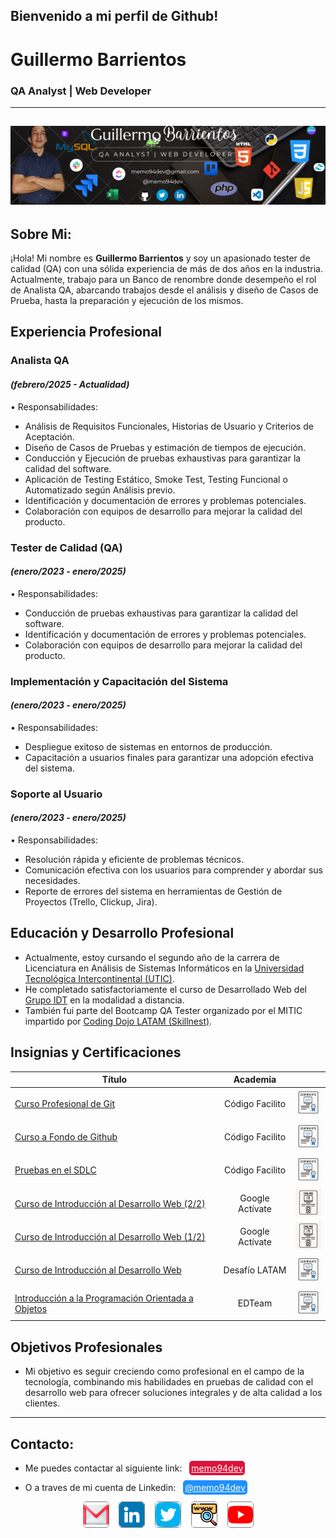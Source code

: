 ## Bienvenido a mi perfil de Github! 
# Guillermo Barrientos
### QA Analyst | Web Developer
--- 
![imagen de portada](img/portadagithub-icons4.png)
---
## Sobre Mi:
¡Hola! Mi nombre es **Guillermo Barrientos** y soy un apasionado tester de calidad (QA) con una sólida experiencia de más de dos años en la industria. Actualmente, trabajo para un Banco de renombre donde desempeño el rol de Analista QA, abarcando trabajos desde el análisis y diseño de Casos de Prueba, hasta la preparación y ejecución de los mismos.
## Experiencia Profesional
### Analista QA
#### *(febrero/2025 - Actualidad)*  
•	Responsabilidades:
- Análisis de Requisitos Funcionales, Historias de Usuario y Criterios de Aceptación.
- Diseño de Casos de Pruebas y estimación de tiempos de ejecución.
- Conducción y Ejecución de pruebas exhaustivas para garantizar la calidad del software.
- Aplicación de Testing Estático, Smoke Test, Testing Funcional o Automatizado según Análisis previo.
- Identificación y documentación de errores y problemas potenciales.
- Colaboración con equipos de desarrollo para mejorar la calidad del producto.
### Tester de Calidad (QA)
#### *(enero/2023 - enero/2025)*  
•	Responsabilidades:
- Conducción de pruebas exhaustivas para garantizar la calidad del software.
- Identificación y documentación de errores y problemas potenciales.
- Colaboración con equipos de desarrollo para mejorar la calidad del producto.
### Implementación y Capacitación del Sistema
#### *(enero/2023 - enero/2025)*  
•	Responsabilidades:
-	Despliegue exitoso de sistemas en entornos de producción.
-	Capacitación a usuarios finales para garantizar una adopción efectiva del sistema.
### Soporte al Usuario
#### *(enero/2023 - enero/2025)*  
•	Responsabilidades:
-	Resolución rápida y eficiente de problemas técnicos.
-	Comunicación efectiva con los usuarios para comprender y abordar sus necesidades.
-	Reporte de errores del sistema en herramientas de Gestión de Proyectos (Trello, Clickup, Jira).
## Educación y Desarrollo Profesional
-	Actualmente, estoy cursando el segundo año de la carrera de Licenciatura en Análisis de Sistemas Informáticos en la [Universidad Tecnológica Intercontinental (UTIC)](https://www.utic.edu.py/v7/).
-	He completado satisfactoriamente el curso de Desarrollado Web del [Grupo IDT](https://www.idt.com.py/) en la modalidad a distancia.
-	También fui parte del Bootcamp QA Tester organizado por el MITIC impartido por [Coding Dojo LATAM (Skillnest)](https://www.skillnest.com/).
## Insignias y Certificaciones
| Título | Academia | |
|--|:--:|:--:|
| [Curso Profesional de Git](https://codigofacilito.com/certificates/591f934a-c4a5-484e-a14b-960719b4733f) | Código Facilito | <img alt="Certificado" src="./img/certificado_online.png" width="45px" height="45px"> |
| [Curso a Fondo de Github](https://codigofacilito.com/certificates/086fb020-5f66-4c2c-8cad-805bb8bdc3a8) | Código Facilito | <img alt="Certificado" src="./img/certificado_online.png" width="45px" height="45px"> |
| [Pruebas en el SDLC](https://codigofacilito.com/certificates/a08ccf77-c692-428d-be11-e45d77b2a07d) | Código Facilito | <img alt="Certificado" src="./img/certificado_online.png" width="45px" height="45px"> |
| [Curso de Introducción al Desarrollo Web (2/2)](https://skillshop.exceedlms.com/student/award/ybe3W1yePMouTRaibU19VW4a) | Google Actívate | <img alt="Certificado" src="./img/insignia_online.png" width="45px" height="45px"> |
| [Curso de Introducción al Desarrollo Web (1/2)](https://skillshop.exceedlms.com/student/award/dQBjEhfMPrMqABFRm5HmPmGr) | Google Actívate | <img alt="Certificado" src="./img/insignia_online.png" width="45px" height="45px"> |
| [Curso de Introducción al Desarrollo Web](https://cursos.desafiolatam.com/certificates/fnc0ax1amy) | Desafío LATAM | <img alt="Certificado" src="./img/certificado_online.png" width="45px" height="45px"> |
| [Introducción a la Programación Orientada a Objetos](https://ed.team/u/memo94dev/curso/poo) | EDTeam | <img alt="Certificado" src="./img/certificado_online.png" width="45px" height="45px"> |

## Objetivos Profesionales
- Mi objetivo es seguir creciendo como profesional en el campo de la tecnología, combinando mis habilidades en pruebas de calidad con el desarrollo web para ofrecer soluciones integrales y de alta calidad a los clientes.
--- 
## Contacto:
- Me puedes contactar al siguiente link:&nbsp;&nbsp; <a href="mailto:memo94dev@gmail.com" style="background-color:crimson; color:white; padding:3px; border-radius: 5px;" title="Enviar Correo">memo94dev</a>

- O a traves de mi cuenta de Linkedin:&nbsp;&nbsp; <a href="www.linkedin.com/in/memo94dev" style="background-color:dodgerblue; color:white; padding:3px; border-radius: 5px;" title="Ir a Linkedin">@memo94dev</a>

<div style="text-align: center;">
   <a href="mailto:memo94dev@gmail.com" title="Gmail"><img src="img/gmail-color.png" alt="Gmail" style="width:40px; heigth:40px; border: 1px solid gray; border-radius:5px;"></a>&nbsp;&nbsp;&nbsp; <a href="https://www.likedin.com/in/memo94dev" title="Linkedin"><img src="img/linkedin-color.png" alt="Linkedin" style="width:40px; heigth:35px; border: 1px solid gray; border-radius:5px;"></a>&nbsp;&nbsp;&nbsp; <a href="https://x.com/memo94dev" title="Twitter"><img src="img/twitter-color.png" alt="Twitter" style="width:40px; heigth:35px; border: 1px solid gray; border-radius:5px;"></a>&nbsp;&nbsp;&nbsp; <a href="https://memo94dev.github.io/Portafolio02/" title="Portafolio"><img src="img/web-color02.png" alt="Portafolio" style="width:40px; heigth:40px; border: 1px solid gray; border-radius:5px;"></a>&nbsp;&nbsp;&nbsp; <a href="https://youtube.com/@memo94dev/" title="Youtube"><img src="img/youtube.png" alt="Youtube" style="width:40px; heigth:40px; border: 1px solid gray; border-radius:5px;"></a>
</div>

<!---
memo94dev/memo94dev is a ✨ special ✨ repository because its `README.md` (this file) appears on your GitHub profile.
You can click the Preview link to take a look at your changes.
--->
